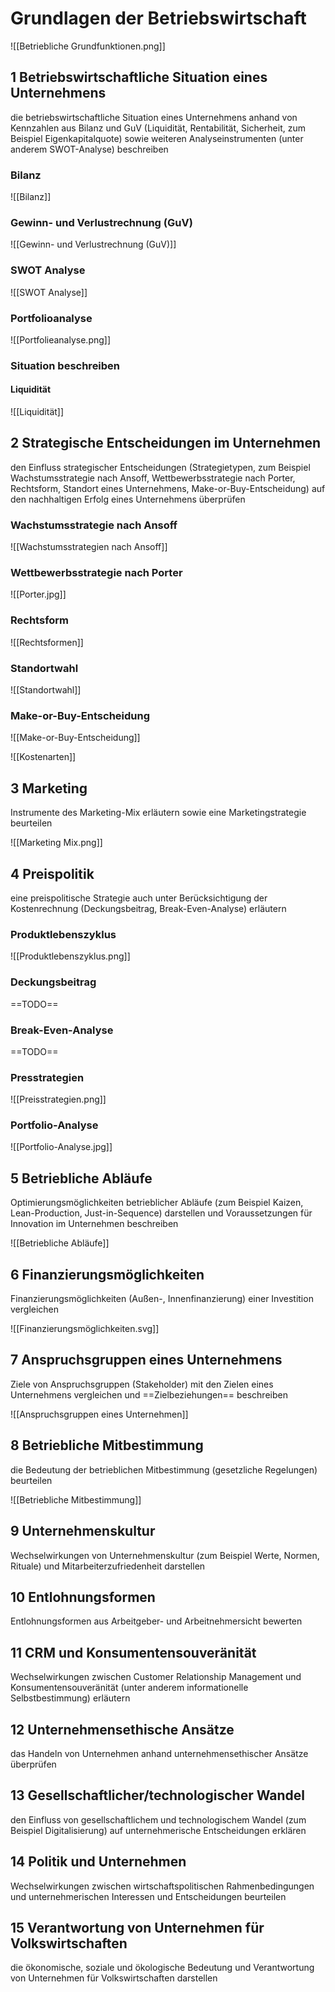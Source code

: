 # Grundlagen der Betriebswirtschaft

![[Betriebliche Grundfunktionen.png]]

## 1 Betriebswirtschaftliche Situation eines Unternehmens
die betriebswirtschaftliche Situation eines Unternehmens anhand von Kennzahlen aus Bilanz und GuV (Liquidität, Rentabilität, Sicherheit, zum Beispiel Eigenkapitalquote) sowie weiteren Analyseinstrumenten (unter anderem SWOT-Analyse) beschreiben

### Bilanz

![[Bilanz]]

### Gewinn- und Verlustrechnung (GuV)

![[Gewinn- und Verlustrechnung (GuV)]]

### SWOT Analyse

![[SWOT Analyse]]

### Portfolioanalyse

![[Portfolieanalyse.png]]

### Situation beschreiben
#### Liquidität

![[Liquidität]]

## 2 Strategische Entscheidungen im Unternehmen
den Einfluss strategischer Entscheidungen (Strategietypen, zum Beispiel Wachstumsstrategie nach Ansoff, Wettbewerbsstrategie nach Porter, Rechtsform, Standort eines Unternehmens, Make-or-Buy-Entscheidung) auf den nachhaltigen Erfolg eines Unternehmens überprüfen

### Wachstumsstrategie nach Ansoff

![[Wachstumsstrategien nach Ansoff]]

### Wettbewerbsstrategie nach Porter

![[Porter.jpg]]

### Rechtsform

![[Rechtsformen]]

### Standortwahl

![[Standortwahl]]

### Make-or-Buy-Entscheidung

![[Make-or-Buy-Entscheidung]]

![[Kostenarten]]

## 3 Marketing
Instrumente des Marketing-Mix erläutern sowie eine Marketingstrategie beurteilen

![[Marketing Mix.png]]

## 4 Preispolitik
eine preispolitische Strategie auch unter Berücksichtigung der Kostenrechnung (Deckungsbeitrag, Break-Even-Analyse) erläutern

### Produktlebenszyklus

![[Produktlebenszyklus.png]]

### Deckungsbeitrag
==TODO==

### Break-Even-Analyse
==TODO==

### Presstrategien

![[Preisstrategien.png]]

### Portfolio-Analyse

![[Portfolio-Analyse.jpg]]

## 5 Betriebliche Abläufe
Optimierungsmöglichkeiten betrieblicher Abläufe (zum Beispiel Kaizen, Lean-Production, Just-in-Sequence) darstellen und Voraussetzungen für Innovation im Unternehmen beschreiben

![[Betriebliche Abläufe]]

## 6 Finanzierungsmöglichkeiten
Finanzierungsmöglichkeiten (Außen-, Innenfinanzierung) einer Investition vergleichen

![[Finanzierungsmöglichkeiten.svg]]

## 7 Anspruchsgruppen eines Unternehmens
Ziele von Anspruchsgruppen (Stakeholder) mit den Zielen eines Unternehmens vergleichen und ==Zielbeziehungen== beschreiben

![[Anspruchsgruppen eines Unternehmen]]

## 8 Betriebliche Mitbestimmung
die Bedeutung der betrieblichen Mitbestimmung (gesetzliche Regelungen) beurteilen

![[Betriebliche Mitbestimmung]]

## 9 Unternehmenskultur
Wechselwirkungen von Unternehmenskultur (zum Beispiel Werte, Normen, Rituale) und Mitarbeiterzufriedenheit darstellen

## 10 Entlohnungsformen
Entlohnungsformen aus Arbeitgeber- und Arbeitnehmersicht bewerten

## 11 CRM und Konsumentensouveränität 
Wechselwirkungen zwischen Customer Relationship Management und Konsumentensouveränität (unter anderem informationelle Selbstbestimmung) erläutern

## 12 Unternehmensethische Ansätze
das Handeln von Unternehmen anhand unternehmensethischer Ansätze überprüfen

## 13 Gesellschaftlicher/technologischer Wandel
den Einfluss von gesellschaftlichem und technologischem Wandel (zum Beispiel Digitalisierung) auf unternehmerische Entscheidungen erklären

## 14 Politik und Unternehmen
Wechselwirkungen zwischen wirtschaftspolitischen Rahmenbedingungen und unternehmerischen Interessen und Entscheidungen beurteilen

## 15 Verantwortung von Unternehmen für Volkswirtschaften
die ökonomische, soziale und ökologische Bedeutung und Verantwortung von Unternehmen für Volkswirtschaften darstellen